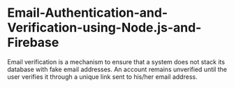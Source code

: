 # Email-Authentication-and-Verification-using-Node.js-and-Firebase
Email verification is a mechanism to ensure that a system does not stack its database with fake email addresses. An account remains unverified until the user verifies it through a unique link sent to his/her email address.
